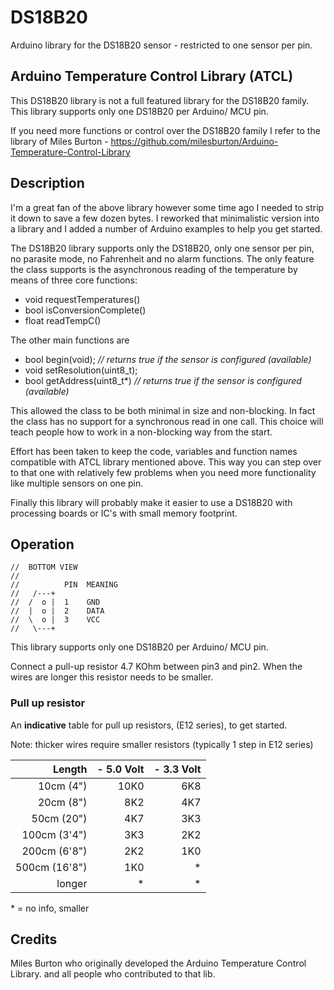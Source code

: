 # DS18B20

Arduino library for the DS18B20 sensor - restricted to one sensor per pin.

## Arduino Temperature Control Library (ATCL)

This DS18B20 library is not a full featured library for the DS18B20 family.
This library supports only one DS18B20 per Arduino/ MCU pin.

If you need more functions or control over the DS18B20 family I refer to the library
of Miles Burton - https://github.com/milesburton/Arduino-Temperature-Control-Library

## Description

I'm a great fan of the above library however some time ago I needed to strip it down 
to save a few dozen bytes. I reworked that minimalistic version into a library and I 
added a number of Arduino examples to help you get started. 

The DS18B20 library supports only the DS18B20, only one sensor per pin, no parasite 
mode, no Fahrenheit and no alarm functions. The only feature the class supports is 
the asynchronous reading of the temperature by means of three core functions:

* void requestTemperatures()
* bool isConversionComplete()
* float readTempC()

The other main functions are
* bool begin(void);  *// returns true if the sensor is configured (available)*
* void setResolution(uint8_t);
* bool getAddress(uint8_t*)  *// returns true if the sensor is configured (available)*

This allowed the class to be both minimal in size and non-blocking. In fact the class
has no support for a synchronous read in one call. This choice will teach people
how to work in a non-blocking way from the start.

Effort has been taken to keep the code, variables and function names compatible with 
ATCL library mentioned above. This way you can step over to that one with relatively
few problems when you need more functionality like multiple sensors on one pin.

Finally this library will probably make it easier to use a DS18B20 with processing 
boards or IC's with small memory footprint.

## Operation

```
//  BOTTOM VIEW
//
//          PIN  MEANING
//   /---+
//  /  o |  1    GND
//  |  o |  2    DATA
//  \  o |  3    VCC
//   \---+
```
	
This library supports only one DS18B20 per Arduino/ MCU pin.

Connect a pull-up resistor 4.7 KOhm between pin3 and pin2. When the wires are longer 
this resistor needs to be smaller. 

### Pull up resistor

An **indicative** table for pull up resistors, (E12 series), to get started.

Note: thicker wires require smaller resistors (typically 1 step in E12 series) 


| Length        | - 5.0 Volt  | - 3.3 Volt |
|--------------:|------------:|----------:|
| 10cm (4")     | 10K0  | 6K8 |
| 20cm (8")     |  8K2  | 4K7 |
| 50cm (20")    |  4K7  | 3K3 | 
| 100cm (3'4")  |  3K3  | 2K2 | 
| 200cm (6'8")  |  2K2  | 1K0 | 
| 500cm (16'8") |  1K0  | *   |  
| longer        |    *  | *   |

\* = no info, smaller 


## Credits

Miles Burton who originally developed the Arduino Temperature Control Library.
and all people who contributed to that lib.

